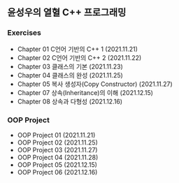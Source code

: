 ## 윤성우의 열혈 C++ 프로그래밍
### Exercises 
- Chapter 01 C언어 기반의 C++ 1 (2021.11.21)
- Chapter 02 C언어 기반의 C++ 2 (2021.11.22)
- Chapter 03 클래스의 기본 (2021.11.23)
- Chapter 04 클래스의 완성 (2021.11.25)
- Chapter 05 복사 생성자(Copy Constructor) (2021.11.27)
- Chapter 07 상속(Inheritance)의 이해 (2021.12.15)
- Chapter 08 상속과 다형성 (2021.12.16)

### OOP Project
- OOP Project 01 (2021.11.21)
- OOP Project 02 (2021.11.25)
- OOP Project 03 (2021.11.27)
- OOP Project 04 (2021.11.28)
- OOP Project 05 (2021.12.15)
- OOP Project 06 (2021.12.16)